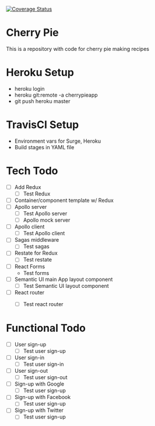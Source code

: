 [![Coverage Status](https://coveralls.io/repos/github/gursesl/cherrypie/badge.svg)](https://coveralls.io/github/gursesl/cherrypie)

# Cherry Pie
This is a repository with code for cherry pie making recipes

Heroku Setup
==
- heroku login
- heroku git:remote -a cherrypieapp
- git push heroku master

TravisCI Setup
==
- Environment vars for Surge, Heroku
- Build stages in YAML file

Tech Todo
==
- [ ] Add Redux
  - [ ] Test Redux
- [ ] Container/component template w/ Redux
- [ ] Apollo server
  - [ ] Test Apollo server
  - [ ] Apollo mock server
- [ ] Apollo client
  - [ ] Test Apollo client
- [ ] Sagas middleware
  - [ ] Test sagas
- [ ] Restate for Redux
  - [ ] Test restate
- [ ] React Forms
  - Test forms
- [ ] Semantic UI main App layout component
  - [ ] Test Semantic UI layout component
- [ ] React router
  - [ ] Test react router


Functional Todo
==
- [ ] User sign-up
  - [ ] Test user sign-up
- [ ] User sign-in
  - [ ] Test user sign-in
- [ ] User sign-out
  - [ ] Test user sign-out
- [ ] Sign-up with Google
  - [ ] Test user sign-up
- [ ] Sign-up with Facebook
  - [ ] Test user sign-up
- [ ] Sign-up with Twitter
  - [ ] Test user sign-up
